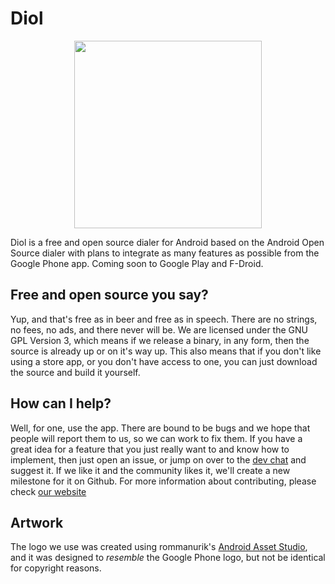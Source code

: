 # Diol

<p align="center">
    <img src="https://diol.app/images/logo.png" width="300" height="300" />
</p>

Diol is a free and open source dialer for Android based on the Android Open Source dialer with plans
to integrate as many features as possible from the Google Phone app. Coming soon to Google Play and
F-Droid.

## Free and open source you say?
Yup, and that's free as in beer and free as in speech. There are no strings, no fees, no ads, and
there never will be. We are licensed under the GNU GPL Version 3, which means if we release a binary,
in any form, then the source is already up or on it's way up. This also means that if you don't
like using a store app, or you don't have access to one, you can just download the source and
build it yourself.

## How can I help?
Well, for one, use the app. There are bound to be bugs and we hope that people will report them to
us, so we can work to fix them. If you have a great idea for a feature that you just really want to
and know how to implement, then just open an issue, or jump on over to the
[dev chat](https://gitter.im/diolapp) and suggest it. If we like it and the community likes it,
we'll create a new milestone for it on Github. For more information about contributing, please
check [our website](https://diol.app/#/contributing)

## Artwork
The logo we use was created using rommanurik's
[Android Asset Studio](https://romannurik.github.io/AndroidAssetStudio/index.html), and it was
designed to *resemble* the Google Phone logo, but not be identical for copyright reasons.